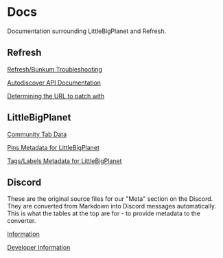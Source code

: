# Docs
Documentation surrounding LittleBigPlanet and Refresh.

## Refresh

[Refresh/Bunkum Troubleshooting](https://littlebigrefresh.github.io/Docs/refresh-troubleshooting)

[Autodiscover API Documentation](https://littlebigrefresh.github.io/Docs/autodiscover-api)

[Determining the URL to patch with](https://littlebigrefresh.github.io/Docs/patch-url)

## LittleBigPlanet

[Community Tab Data](https://littlebigrefresh.github.io/Docs/LBP3_community_tab_data.txt)

[Pins Metadata for LittleBigPlanet](https://littlebigrefresh.github.io/Docs/pins)

[Tags/Labels Metadata for LittleBigPlanet](https://littlebigrefresh.github.io/Docs/labels)

## Discord

These are the original source files for our "Meta" section on the Discord. 
They are converted from Markdown into Discord messages automatically.
This is what the tables at the top are for - to provide metadata to the converter.

[Information](https://littlebigrefresh.github.io/Docs/discord/information)

[Developer Information](https://littlebigrefresh.github.io/Docs/discord/dev-info)